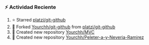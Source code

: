 ### ⚡ Actividad Reciente
<!--RECENT_ACTIVITY:start--> 
1. ⭐ Starred [platzi/git-github](https://github.com/platzi/git-github)
2. 🔱 Forked [Yourchh/git-github](https://github.com/Yourchh/git-github) from [platzi/git-github](https://github.com/platzi/git-github)
3. 📔 Created new repository [Yourchh/MVC](https://github.com/Yourchh/MVC)
4. 📔 Created new repository [Yourchh/Peleter-a-y-Neveria-Ramirez](https://github.com/Yourchh/Peleter-a-y-Neveria-Ramirez)

<!--RECENT_ACTIVITY:end-->